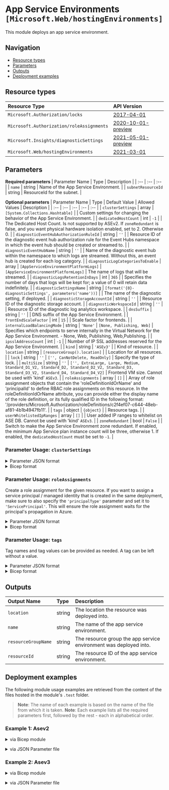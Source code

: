 # App Service Environments `[Microsoft.Web/hostingEnvironments]`

This module deploys an app service environment.

## Navigation

- [Resource types](#Resource-types)
- [Parameters](#Parameters)
- [Outputs](#Outputs)
- [Deployment examples](#Deployment-examples)

## Resource types

| Resource Type | API Version |
| :-- | :-- |
| `Microsoft.Authorization/locks` | [2017-04-01](https://docs.microsoft.com/en-us/azure/templates/Microsoft.Authorization/2017-04-01/locks) |
| `Microsoft.Authorization/roleAssignments` | [2020-10-01-preview](https://docs.microsoft.com/en-us/azure/templates/Microsoft.Authorization/2020-10-01-preview/roleAssignments) |
| `Microsoft.Insights/diagnosticSettings` | [2021-05-01-preview](https://docs.microsoft.com/en-us/azure/templates/Microsoft.Insights/2021-05-01-preview/diagnosticSettings) |
| `Microsoft.Web/hostingEnvironments` | [2021-03-01](https://docs.microsoft.com/en-us/azure/templates/Microsoft.Web/2021-03-01/hostingEnvironments) |

## Parameters

**Required parameters**
| Parameter Name | Type | Description |
| :-- | :-- | :-- |
| `name` | string | Name of the App Service Environment. |
| `subnetResourceId` | string | ResourceId for the subnet. |

**Optional parameters**
| Parameter Name | Type | Default Value | Allowed Values | Description |
| :-- | :-- | :-- | :-- | :-- |
| `clusterSettings` | array | `[System.Collections.Hashtable]` |  | Custom settings for changing the behavior of the App Service Environment. |
| `dedicatedHostCount` | int | `-1` |  | The Dedicated Host Count. Is not supported by ASEv2. If `zoneRedundant` is false, and you want physical hardware isolation enabled, set to 2. Otherwise 0. |
| `diagnosticEventHubAuthorizationRuleId` | string | `''` |  | Resource ID of the diagnostic event hub authorization rule for the Event Hubs namespace in which the event hub should be created or streamed to. |
| `diagnosticEventHubName` | string | `''` |  | Name of the diagnostic event hub within the namespace to which logs are streamed. Without this, an event hub is created for each log category. |
| `diagnosticLogCategoriesToEnable` | array | `[AppServiceEnvironmentPlatformLogs]` | `[AppServiceEnvironmentPlatformLogs]` | The name of logs that will be streamed. |
| `diagnosticLogsRetentionInDays` | int | `365` |  | Specifies the number of days that logs will be kept for; a value of 0 will retain data indefinitely. |
| `diagnosticSettingsName` | string | `[format('{0}-diagnosticSettings', parameters('name'))]` |  | The name of the diagnostic setting, if deployed. |
| `diagnosticStorageAccountId` | string | `''` |  | Resource ID of the diagnostic storage account. |
| `diagnosticWorkspaceId` | string | `''` |  | Resource ID of the diagnostic log analytics workspace. |
| `dnsSuffix` | string | `''` |  | DNS suffix of the App Service Environment. |
| `frontEndScaleFactor` | int | `15` |  | Scale factor for frontends. |
| `internalLoadBalancingMode` | string | `'None'` | `[None, Publishing, Web]` | Specifies which endpoints to serve internally in the Virtual Network for the App Service Environment. - None, Web, Publishing, Web,Publishing. |
| `ipsslAddressCount` | int | `-1` |  | Number of IP SSL addresses reserved for the App Service Environment. |
| `kind` | string | `'ASEv3'` |  | Kind of resource. |
| `location` | string | `[resourceGroup().location]` |  | Location for all resources. |
| `lock` | string | `''` | `['', CanNotDelete, ReadOnly]` | Specify the type of lock. |
| `multiSize` | string | `''` | `['', ExtraLarge, Large, Medium, Standard_D1_V2, Standard_D2, Standard_D2_V2, Standard_D3, Standard_D3_V2, Standard_D4, Standard_D4_V2]` | Frontend VM size. Cannot be used with 'kind' `ASEv3`. |
| `roleAssignments` | array | `[]` |  | Array of role assignment objects that contain the 'roleDefinitionIdOrName' and 'principalId' to define RBAC role assignments on this resource. In the roleDefinitionIdOrName attribute, you can provide either the display name of the role definition, or its fully qualified ID in the following format: '/providers/Microsoft.Authorization/roleDefinitions/c2f4ef07-c644-48eb-af81-4b1b4947fb11'. |
| `tags` | object | `{object}` |  | Resource tags. |
| `userWhitelistedIpRanges` | array | `[]` |  | User added IP ranges to whitelist on ASE DB. Cannot be used with 'kind' `ASEv3`. |
| `zoneRedundant` | bool | `False` |  | Switch to make the App Service Environment zone redundant. If enabled, the minimum App Service plan instance count will be three, otherwise 1. If enabled, the `dedicatedHostCount` must be set to `-1`. |


### Parameter Usage: `clusterSettings`

<details>

<summary>Parameter JSON format</summary>

```json
"clusterSettings": {
    "value": [
        {
            "name": "DisableTls1.0",
            "value": "1"
        }
    ]
}
```

</details>


<details>

<summary>Bicep format</summary>

```bicep
clusterSettings:  [
    {
        name: 'DisableTls1.0'
        value: '1'
    }
]
```

</details>

### Parameter Usage: `roleAssignments`

Create a role assignment for the given resource. If you want to assign a service principal / managed identity that is created in the same deployment, make sure to also specify the `'principalType'` parameter and set it to `'ServicePrincipal'`. This will ensure the role assignment waits for the principal's propagation in Azure.

<details>

<summary>Parameter JSON format</summary>

```json
"roleAssignments": {
    "value": [
        {
            "roleDefinitionIdOrName": "Reader",
            "description": "Reader Role Assignment",
            "principalIds": [
                "12345678-1234-1234-1234-123456789012", // object 1
                "78945612-1234-1234-1234-123456789012" // object 2
            ]
        },
        {
            "roleDefinitionIdOrName": "/providers/Microsoft.Authorization/roleDefinitions/c2f4ef07-c644-48eb-af81-4b1b4947fb11",
            "principalIds": [
                "12345678-1234-1234-1234-123456789012" // object 1
            ],
            "principalType": "ServicePrincipal"
        }
    ]
}
```

</details>

<details>

<summary>Bicep format</summary>

```bicep
roleAssignments: [
    {
        roleDefinitionIdOrName: 'Reader'
        description: 'Reader Role Assignment'
        principalIds: [
            '12345678-1234-1234-1234-123456789012' // object 1
            '78945612-1234-1234-1234-123456789012' // object 2
        ]
    }
    {
        roleDefinitionIdOrName: '/providers/Microsoft.Authorization/roleDefinitions/c2f4ef07-c644-48eb-af81-4b1b4947fb11'
        principalIds: [
            '12345678-1234-1234-1234-123456789012' // object 1
        ]
        principalType: 'ServicePrincipal'
    }
]
```

</details>
<p>

### Parameter Usage: `tags`

Tag names and tag values can be provided as needed. A tag can be left without a value.

<details>

<summary>Parameter JSON format</summary>

```json
"tags": {
    "value": {
        "Environment": "Non-Prod",
        "Contact": "test.user@testcompany.com",
        "PurchaseOrder": "1234",
        "CostCenter": "7890",
        "ServiceName": "DeploymentValidation",
        "Role": "DeploymentValidation"
    }
}
```

</details>

<details>

<summary>Bicep format</summary>

```bicep
tags: {
    Environment: 'Non-Prod'
    Contact: 'test.user@testcompany.com'
    PurchaseOrder: '1234'
    CostCenter: '7890'
    ServiceName: 'DeploymentValidation'
    Role: 'DeploymentValidation'
}
```

</details>
<p>

## Outputs

| Output Name | Type | Description |
| :-- | :-- | :-- |
| `location` | string | The location the resource was deployed into. |
| `name` | string | The name of the app service environment. |
| `resourceGroupName` | string | The resource group the app service environment was deployed into. |
| `resourceId` | string | The resource ID of the app service environment. |

## Deployment examples

The following module usage examples are retrieved from the content of the files hosted in the module's `.test` folder.
   >**Note**: The name of each example is based on the name of the file from which it is taken.
   >**Note**: Each example lists all the required parameters first, followed by the rest - each in alphabetical order.

<h3>Example 1: Asev2</h3>

<details>

<summary>via Bicep module</summary>

```bicep
module hostingEnvironments './Microsoft.Web/hostingEnvironments/az.web.hosting.environment.bicep' = {
  name: '${uniqueString(deployment().name)}-hostingEnvironments'
  params: {
    // Required parameters
    name: '<<namePrefix>>-az-appse-asev2-001'
    subnetResourceId: '/subscriptions/<<subscriptionId>>/resourceGroups/validation-rg/providers/Microsoft.Network/virtualNetworks/adp-<<namePrefix>>-az-vnet-x-001/subnets/<<namePrefix>>-az-subnet-x-008'
    // Non-required parameters
    clusterSettings: [
      {
        name: 'DisableTls1.0'
        value: '1'
      }
    ]
    diagnosticEventHubAuthorizationRuleId: '/subscriptions/<<subscriptionId>>/resourceGroups/validation-rg/providers/Microsoft.EventHub/namespaces/adp-<<namePrefix>>-az-evhns-x-001/AuthorizationRules/RootManageSharedAccessKey'
    diagnosticEventHubName: 'adp-<<namePrefix>>-az-evh-x-001'
    diagnosticLogsRetentionInDays: 7
    diagnosticStorageAccountId: '/subscriptions/<<subscriptionId>>/resourceGroups/validation-rg/providers/Microsoft.Storage/storageAccounts/adp<<namePrefix>>azsax001'
    diagnosticWorkspaceId: '/subscriptions/<<subscriptionId>>/resourcegroups/validation-rg/providers/microsoft.operationalinsights/workspaces/adp-<<namePrefix>>-az-law-x-001'
    ipsslAddressCount: 2
    kind: 'ASEv2'
    multiSize: 'Standard_D1_V2'
    roleAssignments: [
      {
        principalIds: [
          '<<deploymentSpId>>'
        ]
        roleDefinitionIdOrName: 'Reader'
      }
    ]
  }
}
```

</details>
<p>

<details>

<summary>via JSON Parameter file</summary>

```json
{
  "$schema": "https://schema.management.azure.com/schemas/2019-04-01/deploymentParameters.json#",
  "contentVersion": "1.0.0.0",
  "parameters": {
    // Required parameters
    "name": {
      "value": "<<namePrefix>>-az-appse-asev2-001"
    },
    "subnetResourceId": {
      "value": "/subscriptions/<<subscriptionId>>/resourceGroups/validation-rg/providers/Microsoft.Network/virtualNetworks/adp-<<namePrefix>>-az-vnet-x-001/subnets/<<namePrefix>>-az-subnet-x-008"
    },
    // Non-required parameters
    "clusterSettings": {
      "value": [
        {
          "name": "DisableTls1.0",
          "value": "1"
        }
      ]
    },
    "diagnosticEventHubAuthorizationRuleId": {
      "value": "/subscriptions/<<subscriptionId>>/resourceGroups/validation-rg/providers/Microsoft.EventHub/namespaces/adp-<<namePrefix>>-az-evhns-x-001/AuthorizationRules/RootManageSharedAccessKey"
    },
    "diagnosticEventHubName": {
      "value": "adp-<<namePrefix>>-az-evh-x-001"
    },
    "diagnosticLogsRetentionInDays": {
      "value": 7
    },
    "diagnosticStorageAccountId": {
      "value": "/subscriptions/<<subscriptionId>>/resourceGroups/validation-rg/providers/Microsoft.Storage/storageAccounts/adp<<namePrefix>>azsax001"
    },
    "diagnosticWorkspaceId": {
      "value": "/subscriptions/<<subscriptionId>>/resourcegroups/validation-rg/providers/microsoft.operationalinsights/workspaces/adp-<<namePrefix>>-az-law-x-001"
    },
    "ipsslAddressCount": {
      "value": 2
    },
    "kind": {
      "value": "ASEv2"
    },
    "multiSize": {
      "value": "Standard_D1_V2"
    },
    "roleAssignments": {
      "value": [
        {
          "principalIds": [
            "<<deploymentSpId>>"
          ],
          "roleDefinitionIdOrName": "Reader"
        }
      ]
    }
  }
}
```

</details>
<p>

<h3>Example 2: Asev3</h3>

<details>

<summary>via Bicep module</summary>

```bicep
module hostingEnvironments './Microsoft.Web/hostingEnvironments/az.web.hosting.environment.bicep' = {
  name: '${uniqueString(deployment().name)}-hostingEnvironments'
  params: {
    // Required parameters
    name: '<<namePrefix>>-az-appse-asev3-001'
    subnetResourceId: '/subscriptions/<<subscriptionId>>/resourceGroups/validation-rg/providers/Microsoft.Network/virtualNetworks/adp-<<namePrefix>>-az-vnet-x-001/subnets/<<namePrefix>>-az-subnet-x-006'
    // Non-required parameters
    clusterSettings: [
      {
        name: 'DisableTls1.0'
        value: '1'
      }
    ]
    diagnosticEventHubAuthorizationRuleId: '/subscriptions/<<subscriptionId>>/resourceGroups/validation-rg/providers/Microsoft.EventHub/namespaces/adp-<<namePrefix>>-az-evhns-x-001/AuthorizationRules/RootManageSharedAccessKey'
    diagnosticEventHubName: 'adp-<<namePrefix>>-az-evh-x-001'
    diagnosticLogsRetentionInDays: 7
    diagnosticStorageAccountId: '/subscriptions/<<subscriptionId>>/resourceGroups/validation-rg/providers/Microsoft.Storage/storageAccounts/adp<<namePrefix>>azsax001'
    diagnosticWorkspaceId: '/subscriptions/<<subscriptionId>>/resourcegroups/validation-rg/providers/microsoft.operationalinsights/workspaces/adp-<<namePrefix>>-az-law-x-001'
    lock: 'CanNotDelete'
    roleAssignments: [
      {
        principalIds: [
          '<<deploymentSpId>>'
        ]
        roleDefinitionIdOrName: 'Reader'
      }
    ]
  }
}
```

</details>
<p>

<details>

<summary>via JSON Parameter file</summary>

```json
{
  "$schema": "https://schema.management.azure.com/schemas/2019-04-01/deploymentParameters.json#",
  "contentVersion": "1.0.0.0",
  "parameters": {
    // Required parameters
    "name": {
      "value": "<<namePrefix>>-az-appse-asev3-001"
    },
    "subnetResourceId": {
      "value": "/subscriptions/<<subscriptionId>>/resourceGroups/validation-rg/providers/Microsoft.Network/virtualNetworks/adp-<<namePrefix>>-az-vnet-x-001/subnets/<<namePrefix>>-az-subnet-x-006"
    },
    // Non-required parameters
    "clusterSettings": {
      "value": [
        {
          "name": "DisableTls1.0",
          "value": "1"
        }
      ]
    },
    "diagnosticEventHubAuthorizationRuleId": {
      "value": "/subscriptions/<<subscriptionId>>/resourceGroups/validation-rg/providers/Microsoft.EventHub/namespaces/adp-<<namePrefix>>-az-evhns-x-001/AuthorizationRules/RootManageSharedAccessKey"
    },
    "diagnosticEventHubName": {
      "value": "adp-<<namePrefix>>-az-evh-x-001"
    },
    "diagnosticLogsRetentionInDays": {
      "value": 7
    },
    "diagnosticStorageAccountId": {
      "value": "/subscriptions/<<subscriptionId>>/resourceGroups/validation-rg/providers/Microsoft.Storage/storageAccounts/adp<<namePrefix>>azsax001"
    },
    "diagnosticWorkspaceId": {
      "value": "/subscriptions/<<subscriptionId>>/resourcegroups/validation-rg/providers/microsoft.operationalinsights/workspaces/adp-<<namePrefix>>-az-law-x-001"
    },
    "lock": {
      "value": "CanNotDelete"
    },
    "roleAssignments": {
      "value": [
        {
          "principalIds": [
            "<<deploymentSpId>>"
          ],
          "roleDefinitionIdOrName": "Reader"
        }
      ]
    }
  }
}
```

</details>
<p>